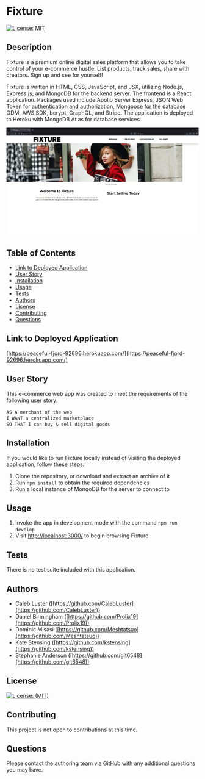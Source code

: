 # Fixture

[![License: MIT](https://img.shields.io/badge/License-MIT-yellow.svg)](https://opensource.org/licenses/MIT)

## Description

Fixture is a premium online digital sales platform that allows you to take control of your e-commerce hustle. List products, track sales, share with creators. Sign up and see for yourself!

Fixture is written in HTML, CSS, JavaScript, and JSX, utilizing Node.js, Express.js, and MongoDB for the backend server. The frontend is a React application. Packages used include Apollo Server Express, JSON Web Token for authentication and authorization, Mongoose for the database ODM, AWS SDK, bcrypt, GraphQL, and Stripe. The application is deployed to Heroku with MongoDB Atlas for database services.

![Screenshot of Fixture](client/src/assets/images/screenshot.gif)

## Table of Contents

- [Link to Deployed Application](#link-to-deployed-application)
- [User Story](#user-story)
- [Installation](#installation)
- [Usage](#usage)
- [Tests](#tests)
- [Authors](#authors)
- [License](#license)
- [Contributing](#contributing)
- [Questions](#questions)

## Link to Deployed Application

[https://peaceful-fjord-92696.herokuapp.com/](https://peaceful-fjord-92696.herokuapp.com/)

## User Story

This e-commerce web app was created to meet the requirements of the following user story:

```
AS A merchant of the web
I WANT a centralized marketplace
SO THAT I can buy & sell digital goods
```

## Installation

If you would like to run Fixture locally instead of visiting the deployed application, follow these steps:

1. Clone the repository, or download and extract an archive of it
2. Run `npm install` to obtain the required dependencies
3. Run a local instance of MongoDB for the server to connect to

## Usage

1. Invoke the app in development mode with the command `npm run develop`
2. Visit [http://localhost:3000/](http://localhost:3000/) to begin browsing Fixture

## Tests

There is no test suite included with this application.

## Authors

- Caleb Luster ([https://github.com/CalebLuster](https://github.com/CalebLuster))
- Daniel Birmingham ([https://github.com/Prolix19](https://github.com/Prolix19))
- Dominic Misasi ([https://github.com/Meshtatsuo](https://github.com/Meshtatsuo))
- Kate Stensing ([https://github.com/kstensing](https://github.com/kstensing))
- Stephanie Anderson ([https://github.com/git6548](https://github.com/git6548))

## License

[![License: (MIT)](https://img.shields.io/badge/License-MIT-yellow.svg)](https://choosealicense.com/licenses/mit/)

## Contributing

This project is not open to contributions at this time.

## Questions

Please contact the authoring team via GitHub with any additional questions you may have.
